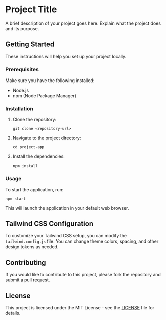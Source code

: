 # Project Title

A brief description of your project goes here. Explain what the project does and its purpose.

## Getting Started

These instructions will help you set up your project locally.

### Prerequisites

Make sure you have the following installed:

- Node.js
- npm (Node Package Manager)

### Installation

1. Clone the repository:
   ```
   git clone <repository-url>
   ```
2. Navigate to the project directory:
   ```
   cd project-app
   ```
3. Install the dependencies:
   ```
   npm install
   ```

### Usage

To start the application, run:
```
npm start
```

This will launch the application in your default web browser.

## Tailwind CSS Configuration

To customize your Tailwind CSS setup, you can modify the `tailwind.config.js` file. You can change theme colors, spacing, and other design tokens as needed.

## Contributing

If you would like to contribute to this project, please fork the repository and submit a pull request.

## License

This project is licensed under the MIT License - see the [LICENSE](LICENSE) file for details.